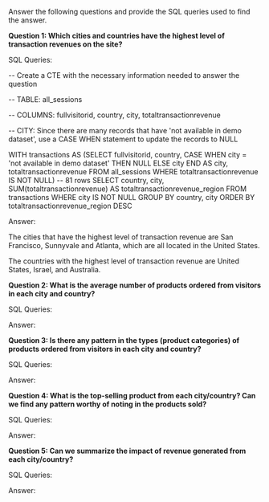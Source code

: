 Answer the following questions and provide the SQL queries used to find the answer.

    
**Question 1: Which cities and countries have the highest level of transaction revenues on the site?**


SQL Queries:

-- Create a CTE with the necessary information needed to answer the question

-- TABLE: all_sessions 

-- COLUMNS: fullvisitorid, country, city, totaltransactionrevenue

-- CITY: Since there are many records that have 'not available in demo dataset', use a CASE WHEN statement to update the records to NULL

WITH transactions AS
(SELECT 
	fullvisitorid, 
	country, 
 	CASE WHEN
 	city = 'not available in demo dataset' 	THEN NULL
	ELSE city
 	END AS city, 
	totaltransactionrevenue
FROM all_sessions
WHERE totaltransactionrevenue IS NOT NULL)
-- 81 rows
SELECT country, city, SUM(totaltransactionrevenue) AS totaltransactionrevenue_region
FROM transactions
WHERE city IS NOT NULL
GROUP BY country, city
ORDER BY totaltransactionrevenue_region DESC


Answer:

The cities that have the highest level of transaction revenue are San Francisco, Sunnyvale and Atlanta, which are all located in the United States.

The countries with the highest level of transaction revenue are United States, Israel, and Australia.


**Question 2: What is the average number of products ordered from visitors in each city and country?**


SQL Queries:



Answer:





**Question 3: Is there any pattern in the types (product categories) of products ordered from visitors in each city and country?**


SQL Queries:



Answer:





**Question 4: What is the top-selling product from each city/country? Can we find any pattern worthy of noting in the products sold?**


SQL Queries:



Answer:





**Question 5: Can we summarize the impact of revenue generated from each city/country?**

SQL Queries:



Answer:







